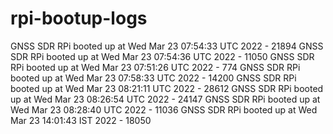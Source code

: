 # rpi-bootup-logs
GNSS SDR RPi booted up at Wed Mar 23 07:54:33 UTC 2022 - 21894
GNSS SDR RPi booted up at Wed Mar 23 07:54:36 UTC 2022 - 11050
GNSS SDR RPi booted up at Wed Mar 23 07:51:26 UTC 2022 - 774
GNSS SDR RPi booted up at Wed Mar 23 07:58:33 UTC 2022 - 14200
GNSS SDR RPi booted up at Wed Mar 23 08:21:11 UTC 2022 - 28612
GNSS SDR RPi booted up at Wed Mar 23 08:26:54 UTC 2022 - 24147
GNSS SDR RPi booted up at Wed Mar 23 08:28:40 UTC 2022 - 11036
GNSS SDR RPi booted up at Wed Mar 23 14:01:43 IST 2022 - 18050
